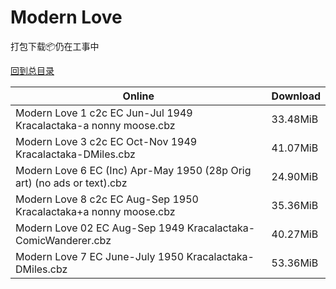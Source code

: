 # Modern Love

打包下载📦仍在工事中

[回到总目录](/Catalogs.md)







Online | Download
--- | ---
Modern Love 1 c2c EC Jun-Jul 1949 Kracalactaka-a nonny moose.cbz | 33.48MiB
Modern Love 3 c2c EC Oct-Nov 1949 Kracalactaka-DMiles.cbz | 41.07MiB
Modern Love 6 EC (Inc) Apr-May 1950 (28p Orig art) (no ads or text).cbz | 24.90MiB
Modern Love 8 c2c EC Aug-Sep 1950 Kracalactaka+a nonny moose.cbz | 35.36MiB
Modern Love 02 EC Aug-Sep 1949 Kracalactaka-ComicWanderer.cbz | 40.27MiB
Modern Love 7 EC June-July 1950 Kracalactaka-DMiles.cbz | 53.36MiB